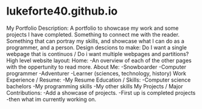 # lukeforte40.github.io
My Portfolio
Description:
  A portfolio to showcase my work and some projects I have completed.
  Something to connect me with the reader.
  Something that can portray my skills, and showcase what I can do as a programmer, and a person.
Design descions to make:
  Do I want a single webpage that is continuos / Do i want multiple webpages and partitions?
High level website layout:
  Home: 
    -An overview of each of the other pages with the oppertunity to read more.
  About Me:
    -Snowboarder
    -Computer programmer
    -Adventurer
    -Learner (sciences, technology, history)
  Work Experience / Resume:
    -My Resume
  Education / Skills:
    -Computer science bachelors
    -My programming skills
    -My other skills
  My Projects / Major Contributions:
    -Add a showcase of projects.
    -First up is completed projects
    -then what im currently working on.
